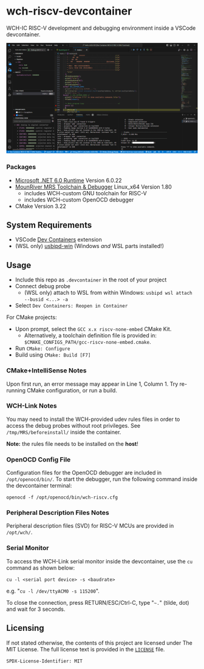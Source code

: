 # wch-riscv-devcontainer
WCH-IC RISC-V development and debugging environment inside a VSCode devcontainer.

![Screenshot](scr.PNG)

### Packages
* [Microsoft .NET 6.0 Runtime](https://dotnet.microsoft.com/en-us/download/dotnet/6.0) Version 6.0.22
* [MounRiver MRS Toolchain & Debugger](http://www.mounriver.com/download) Linux_x64 Version 1.80
  * includes WCH-custom GNU toolchain for RISC-V
  * includes WCH-custom OpenOCD debugger
* CMake Version 3.22

## System Requirements
* VSCode [Dev Containers](https://marketplace.visualstudio.com/items?itemName=ms-vscode-remote.remote-containers) extension
* (WSL only) [usbipd-win](https://learn.microsoft.com/en-us/windows/wsl/connect-usb) (Windows *and* WSL parts installed!)

## Usage
* Include this repo as `.devcontainer` in the root of your project
* Connect debug probe 
  * (WSL only) attach to WSL from within Windows: `usbipd wsl attach --busid <...> -a`
* Select `Dev Containers: Reopen in Container`

For CMake projects:
* Upon prompt, select the `GCC x.x riscv-none-embed` CMake Kit. 
  * Alternatively, a toolchain definition file is provided in: `$CMAKE_CONFIGS_PATH/gcc-riscv-none-embed.cmake`.
* Run `CMake: Configure`
* Build using `CMake: Build [F7]`

### CMake+IntelliSense Notes
Upon first run, an error message may appear in Line 1, Column 1. Try re-running CMake configuration, or run a build.

### WCH-Link Notes
You may need to install the WCH-provided udev rules files in order to access the debug probes without root privileges. See `/tmp/MRS/beforeinstall/` inside the container.

**Note:** the rules file needs to be installed on the **host**!

### OpenOCD Config File
Configuration files for the OpenOCD debugger are included in `/opt/openocd/bin/`. To start the debugger, run the following command inside the devcontainer terminal:

    openocd -f /opt/openocd/bin/wch-riscv.cfg

### Peripheral Description Files Notes
Peripheral description files (SVD) for RISC-V MCUs are provided in `/opt/wch/`.

### Serial Monitor
To access the WCH-Link serial monitor inside the devcontainer, use the `cu` command as shown below:

    cu -l <serial port device> -s <baudrate>

e.g. "`cu -l /dev/ttyACM0 -s 115200`".

To close the connection, press RETURN/ESC/Ctrl-C, type "`~.`" (tilde, dot) and wait for 3 seconds.

## Licensing

If not stated otherwise, the contents of this project are licensed under The MIT License. The full license text is provided in the [`LICENSE`](LICENSE) file.

    SPDX-License-Identifier: MIT